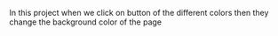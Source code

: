 In this project when we click on button of the different colors then they change the background color of the page 
